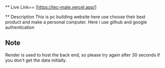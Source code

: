 ** Live Link== [https://tec-mate.vercel.app/]

** Description
This is pc building website here use choose their best product and make a personal computer.
Here i use github and google authentication


## Note

Render is used to host the back end, so please try again after 30 seconds if you don't get the data initially.
